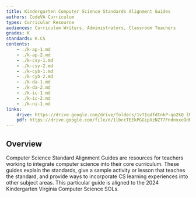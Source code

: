 ```yaml
---
title: Kindergarten Computer Science Standards Alignment Guides
authors: CodeVA Curriculum
types: Curricular Resource
audiences: Curriculum Writers, Administrators, Classroom Teachers
grades: K
standards: K.CS
contents:
    - ./k-ap-1.md
    - ./k-ap-2.md
    - ./k-csy-1.md
    - ./k-csy-2.md
    - ./k-cyb-1.md
    - ./k-cyb-2.md
    - ./k-da-1.md
    - ./k-da-2.md
    - ./k-ic-1.md
    - ./k-ic-2.md
    - ./k-ni-1.md
links:
    drive: https://drive.google.com/drive/folders/1v7IqdfdtnkP-qo2kQ_lMgcnQU3mQB3fU?usp=drive_link
    pdf: https://drive.google.com/file/d/1lbccTEEkPGGipXzNZT7FndnxxeOdKZp7/view?usp=drive_link
---
```


## Overview

Computer Science Standard Alignment Guides are resources for teachers working to integrate computer science into their core curriculum. These guides explain the standards, give a sample activity or lesson that teaches the standard, and provide ways to incorporate CS learning experiences into other subject areas. This particular guide is aligned to the 2024 Kindergarten Virginia Computer Science SOLs.